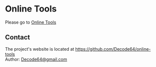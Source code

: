 # Online Tools
Please go to [Online Tools](https://Decode64.github.io/)

## Contact
The project's website is located at https://github.com/Decode64/online-tools  
Author: Decode64@gmail.com
